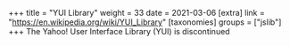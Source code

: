 +++
title = "YUI Library"
weight = 33
date = 2021-03-06
[extra]
link = "https://en.wikipedia.org/wiki/YUI_Library"
[taxonomies]
groups = ["jslib"]
+++
The Yahoo! User Interface Library (YUI) is discontinued


